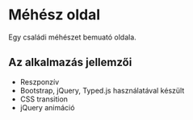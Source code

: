 # Méhész oldal

Egy családi méhészet bemuató oldala.

## Az alkalmazás jellemzői

- Reszponzív
- Bootstrap, jQuery, Typed.js használatával készült
- CSS transition
- jQuery animáció
